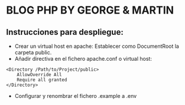 # BLOG PHP BY GEORGE & MARTIN
## Instrucciones para despliegue:
- Crear un virtual host en apache: Establecer como DocumentRoot la carpeta public.
- Añadir directiva en el fichero apache.conf o virtual host: 
```
<Directory /Path/to/Project/public>
    AllowOverride All
    Require all granted
</Directory>
```
- Configurar y renombrar el fichero .example a .env
